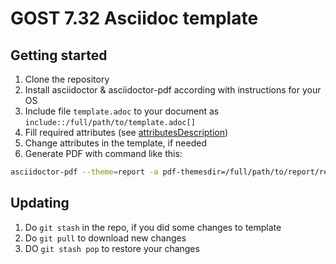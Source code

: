 # GOST 7.32 Asciidoc template

## Getting started

1. Clone the repository
2. Install asciidoctor & asciidoctor-pdf according with instructions for your OS
3. Include file `template.adoc` to your document as `include::/full/path/to/template.adoc[]`
4. Fill required attributes (see [attributesDescription](attributesDescription.md))
5. Change attributes in the template, if needed
6. Generate PDF with command like this:

```sh
asciidoctor-pdf --theme=report -a pdf-themesdir=/full/path/to/report/resources/themes -a pdf-fontsdir=/full/path/to/report/resources/fonts -r /full/path/to/report/custom/10titlePage.rb -r /full/path/to/report/custom/20appendixCustomCaption.rb -r /full/path/to/report/custom/30customFigureCaption.rb
```

## Updating

1. Do `git stash` in the repo, if you did some changes to template
2. Do `git pull` to download new changes
3. DO `git stash pop` to restore your changes

